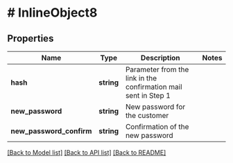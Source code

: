 # # InlineObject8

## Properties

Name | Type | Description | Notes
------------ | ------------- | ------------- | -------------
**hash** | **string** | Parameter from the link in the confirmation mail sent in Step 1 |
**new_password** | **string** | New password for the customer |
**new_password_confirm** | **string** | Confirmation of the new password |

[[Back to Model list]](../../README.md#models) [[Back to API list]](../../README.md#endpoints) [[Back to README]](../../README.md)
